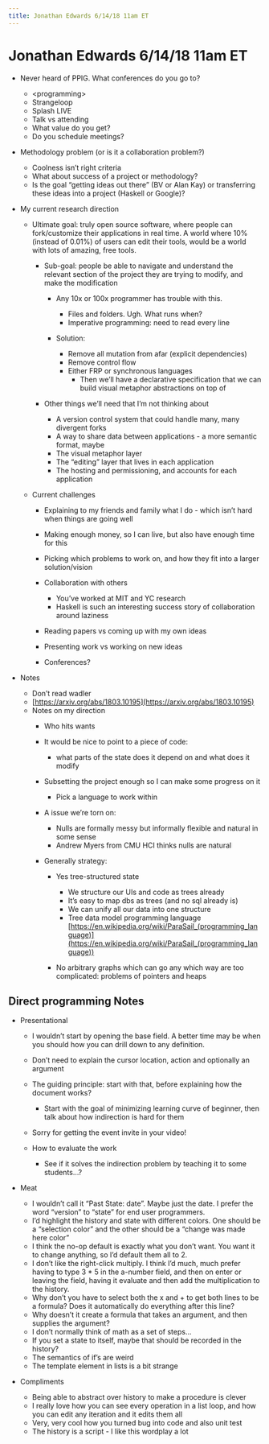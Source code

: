 ```yaml
---
title: Jonathan Edwards 6/14/18 11am ET
---
```


# Jonathan Edwards 6/14/18 11am ET

- Never heard of PPIG. What conferences do you go to? 
    - &lt;programming&gt; 
    - Strangeloop 
    - Splash LIVE 
    - Talk vs attending 
    - What value do you get? 
    - Do you schedule meetings? 

- Methodology problem (or is it a collaboration problem?) 
    - Coolness isn’t right criteria 
    - What about success of a project or methodology? 
    - Is the goal “getting ideas out there” (BV or Alan Kay) or transferring these ideas into a project (Haskell or Google)? 

- My current research direction 
    - Ultimate goal: truly open source software, where people can fork/customize their applications in real time. A world where 10% (instead of 0.01%) of users can edit their tools, would be a world with lots of amazing, free tools. 
        - Sub-goal: people be able to navigate and understand the relevant section of the project they are trying to modify, and make the modification 
            - Any 10x or 100x programmer has trouble with this.  
                - Files and folders. Ugh. What runs when? 
                - Imperative programming: need to read every line 

            - Solution:  
                - Remove all mutation from afar (explicit dependencies) 
                - Remove control flow 
                - Either FRP or synchronous languages 
                    - Then we’ll have a declarative specification that we can build visual metaphor abstractions on top of 

        - Other things we’ll need that I’m not thinking about 
            - A version control system that could handle many, many divergent forks 
            - A way to share data between applications - a more semantic format, maybe 
            - The visual metaphor layer 
            - The “editing” layer that lives in each application 
            - The hosting and permissioning, and accounts for each application 

    - Current challenges 
        - Explaining to my friends and family what I do - which isn’t hard when things are going well 
        - Making enough money, so I can live, but also have enough time for this 
        - Picking which problems to work on, and how they fit into a larger solution/vision 
        - Collaboration with others 
            - You’ve worked at MIT and YC research 
            - Haskell is such an interesting success story of collaboration around laziness 

        - Reading papers vs coming up with my own ideas 
        - Presenting work vs working on new ideas 
        - Conferences? 

- Notes 
    - Don’t read wadler 
    - [https://arxiv.org/abs/1803.10195](https://arxiv.org/abs/1803.10195) 
    - Notes on my direction 
        - Who hits wants 
        - It would be nice to point to a piece of code:  
            - what parts of the state does it depend on and what does it modify 

        - Subsetting the project enough so I can make some progress on it 
            - Pick a language to work within 

        - A issue we’re torn on:  
            - Nulls are formally messy but informally flexible and natural in some sense 
            - Andrew Myers from CMU HCI thinks nulls are natural 

        - Generally strategy: 
            - Yes tree-structured state 
                - We structure our UIs and code as trees already 
                - It’s easy to map dbs as trees (and no sql already is) 
                - We can unify all our data into one structure 
                - Tree data model programming language [https://en.wikipedia.org/wiki/ParaSail_(programming_language)](https://en.wikipedia.org/wiki/ParaSail_(programming_language)) 

            - No arbitrary graphs which can go any which way are too complicated: problems of pointers and heaps 


## Direct programming Notes

- Presentational 
    - I wouldn’t start by opening the base field. A better time may be when you should how you can drill down to any definition. 
    - Don’t need to explain the cursor location, action and optionally an argument 
    - The guiding principle: start with that, before explaining how the document works? 
        - Start with the goal of minimizing learning curve of beginner, then talk about how indirection is hard for them 

    - Sorry for getting the event invite in your video! 
    - How to evaluate the work 
        - See if it solves the indirection problem by teaching it to some students...? 

- Meat 
    - I wouldn’t call it “Past State: date”. Maybe just the date. I prefer the word “version” to “state” for end user programmers. 
    - I’d highlight the history and state with different colors. One should be a “selection color” and the other should be a “change was made here color” 
    - I think the no-op default is exactly what you don’t want. You want it to change anything, so I’d default them all to 2. 
    - I don’t like the right-click multiply. I think I’d much, much prefer having to type 3 * 5 in the a-number field, and then on enter or leaving the field, having it evaluate and then add the multiplication to the history. 
    - Why don’t you have to select both the x and + to get both lines to be a formula? Does it automatically do everything after this line? 
    - Why doesn’t it create a formula that takes an argument, and then supplies the argument? 
    - I don’t normally think of math as a set of steps... 
    - If you set a state to itself, maybe that should be recorded in the history? 
    - The semantics of if’s are weird 
    - The template element in lists is a bit strange 

- Compliments 
    - Being able to abstract over history to make a procedure is clever 
    - I really love how you can see every operation in a list loop, and how you can edit any iteration and it edits them all 
    - Very, very cool how you turned bug into code and also unit test 
    - The history is a script - I like this wordplay a lot

<script>

(function(i,s,o,g,r,a,m){i['GoogleAnalyticsObject']=r;i[r]=i[r]||function(){
(i[r].q=i[r].q||[]).push(arguments)},i[r].l=1*new Date();a=s.createElement(o),
m=s.getElementsByTagName(o)[0];a.async=1;a.src=g;m.parentNode.insertBefore(a,m)
})(window,document,'script','https://www.google-analytics.com/analytics.js','ga');

ga('create', 'UA-103157758-1', 'auto');
ga('send', 'pageview');

</script>
